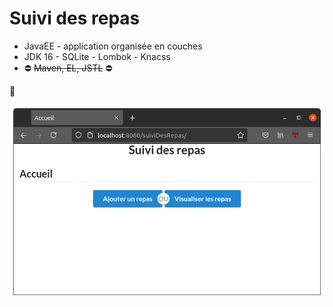 # Suivi des repas 
* JavaEE - application organisée en couches
* JDK 16 - SQLite - Lombok - Knacss
* :no_entry: ~~Maven, EL, JSTL~~ :no_entry:
  
:zany_face:

![accueil](https://github.com/caliendojulien/suiviDesRepas/raw/master/img/index.png)
